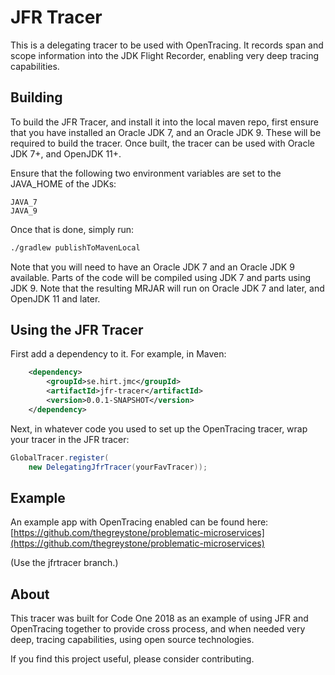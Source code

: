 # JFR Tracer
This is a delegating tracer to be used with OpenTracing. It records span and scope information into the JDK Flight Recorder, enabling very deep tracing capabilities.

## Building
To build the JFR Tracer, and install it into the local maven repo, first ensure that you 
have installed an Oracle JDK 7, and an Oracle JDK 9. These will be required to build the
tracer. Once built, the tracer can be used with Oracle JDK 7+, and OpenJDK 11+.

Ensure that the following two environment variables are set to the JAVA_HOME of the JDKs:

```
JAVA_7
JAVA_9
```

Once that is done, simply run:

```bash
./gradlew publishToMavenLocal
```

Note that you will need to have an Oracle JDK 7 and an Oracle JDK 9 available. Parts of the code will be compiled using JDK 7 and parts using JDK 9. Note that the resulting MRJAR will run on Oracle JDK 7 and later, and OpenJDK 11 and later.

## Using the JFR Tracer
First add a dependency to it. For example, in Maven:

```xml
	<dependency>
		<groupId>se.hirt.jmc</groupId>
		<artifactId>jfr-tracer</artifactId>
		<version>0.0.1-SNAPSHOT</version>
	</dependency>
```

Next, in whatever code you used to set up the OpenTracing tracer, wrap your tracer in the JFR tracer:

```java
GlobalTracer.register(
	new DelegatingJfrTracer(yourFavTracer));
```

## Example
An example app with OpenTracing enabled can be found here:
[https://github.com/thegreystone/problematic-microservices](https://github.com/thegreystone/problematic-microservices)

(Use the jfrtracer branch.)

## About
This tracer was built for Code One 2018 as an example of using JFR and OpenTracing together to provide cross process, and when needed very deep, tracing capabilities, using open source technologies. 

If you find this project useful, please consider contributing.
